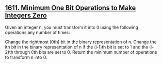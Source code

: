 ## [1611. Minimum One Bit Operations to Make Integers Zero](https://leetcode.com/problems/minimum-one-bit-operations-to-make-integers-zero)

Given an integer n, you must transform it into 0 using the following operations any number of times:

Change the rightmost (0th) bit in the binary representation of n.
Change the ith bit in the binary representation of n if the (i-1)th bit is set to 1 and the (i-2)th through 0th bits are set to 0.
Return the minimum number of operations to transform n into 0.
